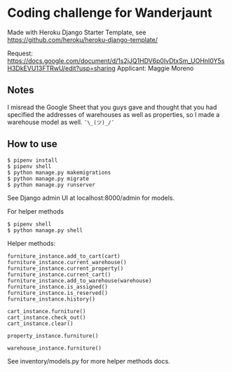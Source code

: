 # Coding challenge for Wanderjaunt
Made with Heroku Django Starter Template, see https://github.com/heroku/heroku-django-template/

Request: https://docs.google.com/document/d/1s2jJQ1HDV6p0IvDtxSm_UOHnI0Y5sH3DkEVU13FTRwU/edit?usp=sharing
Applicant: Maggie Moreno

## Notes
I misread the Google Sheet that you guys gave and thought that you had specified the addresses of warehouses as well as properties, so I made a warehouse model as well. `¯\_(ツ)_/¯`

## How to use

```
$ pipenv install
$ pipenv shell
$ python manage.py makemigrations
$ python manage.py migrate
$ python manage.py runserver
```
See Django admin UI at localhost:8000/admin for models.

For helper methods
```
$ pipenv shell
$ python manage.py shell
```

Helper methods:
```
furniture_instance.add_to_cart(cart)
furniture_instance.current_warehouse()
furniture_instance.current_property()
furniture_instance.current_cart()
furniture_instance.add_to_warehouse(warehouse)
furniture_instance.is_assigned()
furniture_instance.is_reserved()
furniture_instance.history()

cart_instance.furniture()
cart_instance.check_out()
cart_instance.clear()

property_instance.furniture()

warehouse_instance.furniture()
```
See inventory/models.py for more helper methods docs.
